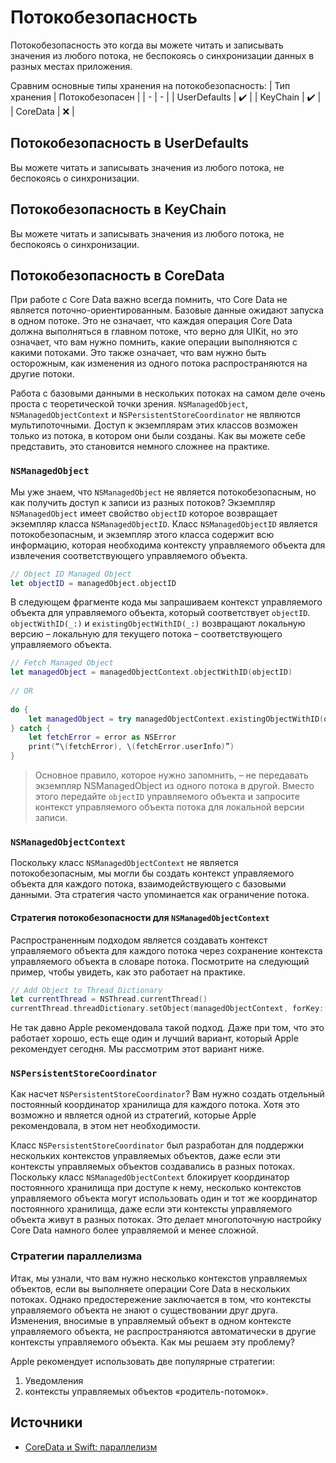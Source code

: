 # Потокобезопасность
Потокобезопасность это когда вы можете читать и записывать значения из любого потока, не беспокоясь о синхронизации данных в разных местах приложения.

Сравним основные типы хранения на потокобезопасность:
| Тип хранения | Потокобезопасен |
| - | - |
| UserDefaults | ✔️ |
| KeyChain | ✔️ |
| CoreData | ❌ |

## Потокобезопасность в UserDefaults
Вы можете читать и записывать значения из любого потока, не беспокоясь о синхронизации. 

## Потокобезопасность в KeyChain
Вы можете читать и записывать значения из любого потока, не беспокоясь о синхронизации. 

## Потокобезопасность в CoreData
При работе с Core Data важно всегда помнить, что Core Data не является поточно-ориентированным. Базовые данные ожидают запуска в одном потоке. Это не означает, что каждая операция Core Data должна выполняться в главном потоке, что верно для UIKit, но это означает, что вам нужно помнить, какие операции выполняются с какими потоками. Это также означает, что вам нужно быть осторожным, как изменения из одного потока распространяются на другие потоки.

Работа с базовыми данными в нескольких потоках на самом деле очень проста с теоретической точки зрения. `NSManagedObject`, `NSManagedObjectContext` и `NSPersistentStoreCoordinator` не являются мультипоточными. Доступ к экземплярам этих классов возможен только из потока, в котором они были созданы. Как вы можете себе представить, это становится немного сложнее на практике.

### `NSManagedObject`
Мы уже знаем, что `NSManagedObject` не является потокобезопасным, но как получить доступ к записи из разных потоков? Экземпляр `NSManagedObject` имеет свойство `objectID` которое возвращает экземпляр класса `NSManagedObjectID`. Класс `NSManagedObjectID` является потокобезопасным, и экземпляр этого класса содержит всю информацию, которая необходима контексту управляемого объекта для извлечения соответствующего управляемого объекта.
```swift
// Object ID Managed Object
let objectID = managedObject.objectID
```
В следующем фрагменте кода мы запрашиваем контекст управляемого объекта для управляемого объекта, который соответствует `objectID`. `objectWithID(_:)` и `existingObjectWithID(_:)` возвращают локальную версию – локальную для текущего потока – соответствующего управляемого объекта.
```swift
// Fetch Managed Object
let managedObject = managedObjectContext.objectWithID(objectID)
 
// OR
 
do {
    let managedObject = try managedObjectContext.existingObjectWithID(objectID)
} catch {
    let fetchError = error as NSError
    print(“\(fetchError), \(fetchError.userInfo)”)
}
```
> Основное правило, которое нужно запомнить, – не передавать экземпляр NSManagedObject из одного потока в другой. Вместо этого передайте `objectID` управляемого объекта и запросите контекст управляемого объекта потока для локальной версии записи.

### `NSManagedObjectContext`
Поскольку класс `NSManagedObjectContext` не является потокобезопасным, мы могли бы создать контекст управляемого объекта для каждого потока, взаимодействующего с базовыми данными. Эта стратегия часто упоминается как ограничение потока.

#### Cтратегия потокобезопасности для `NSManagedObjectContext`
Распространенным подходом является создавать контекст управляемого объекта для каждого потока через сохранение контекста управляемого объекта в словаре потока. 
Посмотрите на следующий пример, чтобы увидеть, как это работает на практике.
```swift
// Add Object to Thread Dictionary
let currentThread = NSThread.currentThread()
currentThread.threadDictionary.setObject(managedObjectContext, forKey: “managedObjectContext”)
```
Не так давно Apple рекомендовала такой подход. Даже при том, что это работает хорошо, есть еще один и лучший вариант, который Apple рекомендует сегодня. Мы рассмотрим этот вариант ниже.

### `NSPersistentStoreCoordinator`
Как насчет `NSPersistentStoreCoordinator`? Вам нужно создать отдельный постоянный координатор хранилища для каждого потока. Хотя это возможно и является одной из стратегий, которые Apple рекомендовала, в этом нет необходимости.

Класс `NSPersistentStoreCoordinator` был разработан для поддержки нескольких контекстов управляемых объектов, даже если эти контексты управляемых объектов создавались в разных потоках. Поскольку класс `NSManagedObjectContext` блокирует координатор постоянного хранилища при доступе к нему, несколько контекстов управляемого объекта могут использовать один и тот же координатор постоянного хранилища, даже если эти контексты управляемого объекта живут в разных потоках. Это делает многопоточную настройку Core Data намного более управляемой и менее сложной.

### Стратегии параллелизма
Итак, мы узнали, что вам нужно несколько контекстов управляемых объектов, если вы выполняете операции Core Data в нескольких потоках. Однако предостережение заключается в том, что контексты управляемого объекта не знают о существовании друг друга. Изменения, вносимые в управляемый объект в одном контексте управляемого объекта, не распространяются автоматически в другие контексты управляемого объекта. Как мы решаем эту проблему?

Apple рекомендует использовать две популярные стратегии: 
1. Уведомления
2. контексты управляемых объектов «родитель-потомок». 

## Источники
- [CoreData и Swift: параллелизм](https://coderlessons.com/articles/mobilnaia-razrabotka-articles/osnovnye-dannye-i-swift-parallelizm)
